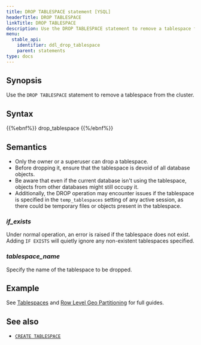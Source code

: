```yaml
---
title: DROP TABLESPACE statement [YSQL]
headerTitle: DROP TABLESPACE
linkTitle: DROP TABLESPACE
description: Use the DROP TABLESPACE statement to remove a tablespace from the cluster.
menu:
  stable_api:
    identifier: ddl_drop_tablespace
    parent: statements
type: docs
---
```


## Synopsis

Use the `DROP TABLESPACE` statement to remove a tablespace from the cluster.

## Syntax

{{%ebnf%}}
  drop_tablespace
{{%/ebnf%}}

## Semantics

- Only the owner or a superuser can drop a tablespace.
- Before dropping it, ensure that the tablespace is devoid of all database objects.
- Be aware that even if the current database isn't using the tablespace, objects from other databases might still occupy it.
- Additionally, the DROP operation may encounter issues if the tablespace is specified in the `temp_tablespaces` setting of any active session, as there could be temporary files or objects present in the tablespace.

### *if_exists*

Under normal operation, an error is raised if the tablespace does not exist.  Adding `IF EXISTS` will quietly ignore any non-existent tablespaces specified.

### *tablespace_name*

Specify the name of the tablespace to be dropped.

## Example

See [Tablespaces](../../../../../explore/going-beyond-sql/tablespaces/) and [Row Level Geo Partitioning](../../../../../explore/multi-region-deployments/row-level-geo-partitioning/) for full guides.

## See also

- [`CREATE TABLESPACE`](../ddl_create_tablespace)
